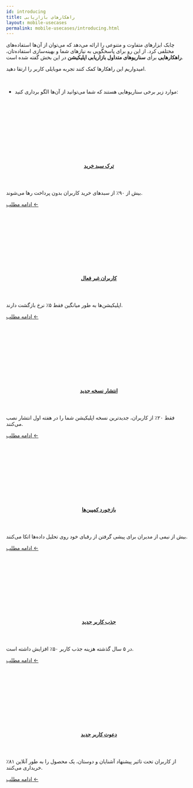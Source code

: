 ```yaml
---
id: introducing
title: راهکارهای بازاریابی
layout: mobile-usecases
permalink: mobile-usecases/introducing.html
---
```


چابک ابزارهای متفاوت و متنوعی را ارائه می‌دهد که می‌توان از آن‌ها استفاده‌های مختلفی کرد. از این رو برای پاسخگویی به نیازهای شما و بهینه‌سازی استفاده‌تان، **راهکارهایی** برای **سناریوهای متداول بازاریابی اپلیکیشن** در این بخش گفته شده است. 

امیدواریم این راهکارها کمک کنند  تجربه موبایلی کاربر را ارتقا دهید. 

<br>


- موارد زیر برخی سناریوهایی هستند که شما می‌توانید از آن‌ها الگو برداری کنید:

<div class="row">

   <div class='row'>
        <article class="col-xl-4 col-md-6 col-lg-6">
             <div class="col-md-12 article">
                 <div class="row" style="height: 150px;background-image: url(http://uupload.ir/files/k05l_p0kg_cio-cart-abandonment.png);background-size: cover;"></div>
                 <header class="list-header">
                     <h4 class="list-title"><a href="https://doc.chabok.io/mobile-usecases/shopping-cart-abandonment.html">ترک سبد خرید</a></h4>
                 </header>
                 <div class="summary">
                     <p class="summary-text">بیش از ۹۰٪ از سبدهای خرید کاربران بدون پرداخت رها می‌شوند.</p>
                 </div>
                 <p class="text-left"><a class="read-more" href="https://doc.chabok.io/mobile-usecases/shopping-cart-abandonment.html">ادامه مطلب ← </a></p>
             </div>
         </article>
         <article class="col-xl-4 col-md-6 col-lg-6">
                     <div class="col-md-12 article">
                         <div class="row" style="height: 150px;background-image: url(http://uupload.ir/files/e29g_rhq6_70p.png);background-size: cover;"></div>
                         <header class="list-header">
                             <h4 class="list-title"><a href="https://doc.chabok.io/mobile-usecases/re-engage-dormant-users.html">کاربران غیر فعال</a></h4>
                         </header>
                         <div class="summary">
                             <p class="summary-text">اپلیکیشن‌ها به طور میانگین فقط ۵٪ نرخ بازگشت دارند.</p>
                         </div>
                         <p class="text-left"><a class="read-more" href="https://doc.chabok.io/mobile-usecases/re-engage-dormant-users.html">ادامه مطلب ← </a></p>
                     </div>
         </article>
         <article class="col-xl-4 col-md-6 col-lg-6">
                             <div class="col-md-12 article">
                                 <div class="row" style="height: 150px;background-image: url(http://uupload.ir/files/b55r_5lqe_announcement.png);background-size: cover;"></div>
                                 <header class="list-header">
                                     <h4 class="list-title"><a href="https://doc.chabok.io/mobile-usecases/announce-new-features.html">انتشار نسخه جدید</a></h4>
                                 </header>
                                 <div class="summary">
                                     <p class="summary-text">فقط ۲۰٪ از کاربران، جدیدترین نسخه اپلیکیشن شما را در هفته اول انتشار نصب می‌کنند.</p>
                                 </div>
                                 <p class="text-left"><a class="read-more" href="https://doc.chabok.io/mobile-usecases/announce-new-features.html">ادامه مطلب ← </a></p>
                             </div>
        </article>
    </div>
    
   <div class='row'>
      <article class="col-xl-4 col-md-6 col-lg-6">
                 <div class="col-md-12 article">
                     <div class="row" style="height: 150px;background-image: url(http://uupload.ir/files/xlsv_yo9o_analytics.jpg);background-size: cover;"></div>
                     <header class="list-header">
                         <h4 class="list-title"><a href="https://doc.chabok.io/mobile-usecases/analyze-your-campaigns.html">بازخورد کمپین‌ها</a></h4>
                     </header>
                     <div class="summary">
                         <p class="summary-text">بیش از نیمی از مدیران برای پیشی گرفتن از رقبای خود روی تحلیل داده‌ها اتکا می‌کنند.</p>
                     </div>
                     <p class="text-left"><a class="read-more" href="https://doc.chabok.io/mobile-usecases/analyze-your-campaigns.html">ادامه مطلب ← </a></p>
                 </div>
             </article>
              <article class="col-xl-4 col-md-6 col-lg-6">
                         <div class="col-md-12 article">
                             <div class="row" style="height: 150px;background-image: url(http://uupload.ir/files/3dse_sngu_acquisition.jpg);background-size: cover;"></div>
                             <header class="list-header">
                                 <h4 class="list-title"><a href="https://doc.chabok.io/mobile-usecases/acquire-new-users.html">جذب کاربر جدید</a></h4>
                             </header>
                             <div class="summary">
                                 <p class="summary-text">در ۵ سال گذشته هزینه جذب کاربر ۵۰٪ افزایش داشته است.</p>
                             </div>
                             <p class="text-left"><a class="read-more" href="https://doc.chabok.io/mobile-usecases/acquire-new-users.html">ادامه مطلب ← </a></p>
                         </div>
              </article>
              <article class="col-xl-4 col-md-6 col-lg-6">
                         <div class="col-md-12 article">
                             <div class="row" style="height: 150px;background-image: url(http://uupload.ir/files/o5c6_how-attract-new-users-with-referral-campaigns-blog.chabok.io.png);background-size: cover;"></div>
                             <header class="list-header">
                                  <h4 class="list-title"><a href="https://doc.chabok.io/mobile-usecases/shopping-cart-abandonment.html">دعوت کاربر جدید</a></h4>
                             </header>
                             <div class="summary">
                                  <p class="summary-text">٪۸۱  از کاربران تحت تاثیر پیشنهاد آشنایان و دوستان، یک محصول را به طور آنلاین خریداری می‌کنند.</p>
                             </div>
                             <p class="text-left"><a class="read-more" href="https://doc.chabok.io/mobile-usecases/shopping-cart-abandonment.html">ادامه مطلب ← </a></p>
                         </div>
             </article>         
    

</div>
